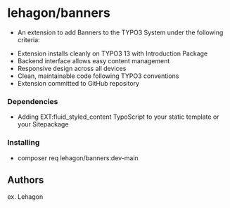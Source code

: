 # lehagon/banners

* An extension to add Banners to the TYPO3 System under the following criteria:

 - Extension installs cleanly on TYPO3 13 with Introduction Package
 - Backend interface allows easy content management
 - Responsive design across all devices
 - Clean, maintainable code following TYPO3 conventions
 - Extension committed to GitHub repository

### Dependencies

* Adding EXT:fluid_styled_content TypoScript to your static template or your Sitepackage

### Installing

* composer req lehagon/banners:dev-main

## Authors

ex. Lehagon
